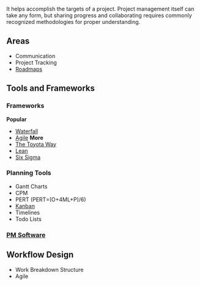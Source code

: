 It helps accomplish the targets of a project. Project management itself can take any form, but sharing progress and collaborating requires commonly recognized methodologies for proper understanding.

## Areas
- Communication
- Project Tracking
- [Roadmaps](Roadmaps.md)

## Tools and Frameworks
### Frameworks
**Popular**
- [Waterfall](Methods/Waterfall.md)
- [Agile](Methods/Agile%20Methodology/Agile.md)
**More**
- [The Toyota Way](Methods/The%20Toyota%20Way.md)
- [Lean](Methods/Lean.md)
- [Six Sigma](Methods/Six%20Sigma.md)

### Planning Tools
- Gantt Charts
- CPM
- PERT (PERT=(O+4ML+P)/6)
- [Kanban](Methods/Agile%20Methodology/Kanban.md)
- Timelines
- Todo Lists
### [PM Software](PM%20Software.md)

## Workflow Design
- Work Breakdown Structure
- Agile